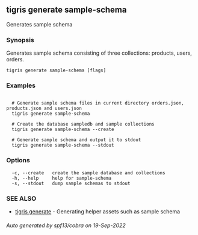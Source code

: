 ## tigris generate sample-schema

Generates sample schema

### Synopsis

Generates sample schema consisting of three collections: products, users, orders.

```
tigris generate sample-schema [flags]
```

### Examples

```

  # Generate sample schema files in current directory orders.json, products.json and users.json
  tigris generate sample-schema

  # Create the database sampledb and sample collections
  tigris generate sample-schema --create

  # Generate sample schema and output it to stdout
  tigris generate sample-schema --stdout

```

### Options

```
  -c, --create   create the sample database and collections
  -h, --help     help for sample-schema
  -s, --stdout   dump sample schemas to stdout
```

### SEE ALSO

- [tigris generate](tigris_generate.md) - Generating helper assets such as sample schema

###### Auto generated by spf13/cobra on 19-Sep-2022
